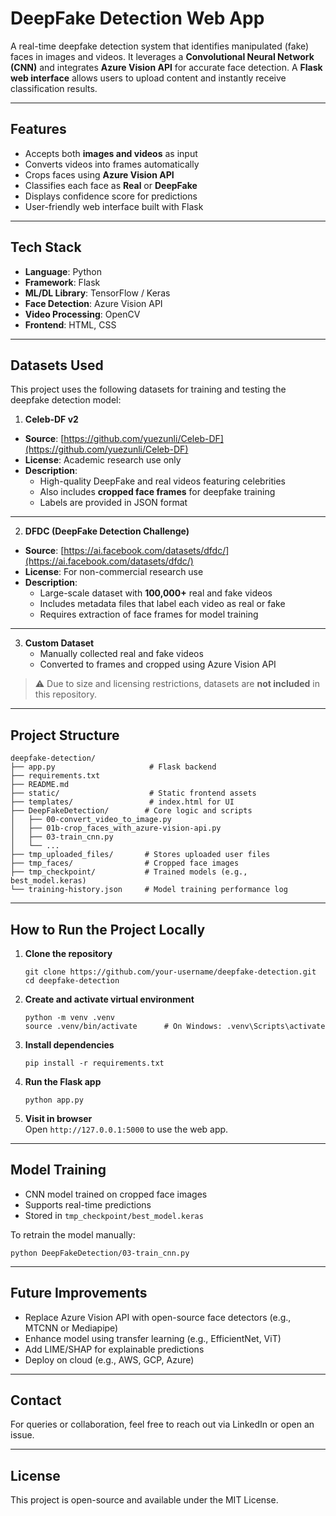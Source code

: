 # DeepFake Detection Web App

A real-time deepfake detection system that identifies manipulated (fake) faces in images and videos. It leverages a **Convolutional Neural Network (CNN)** and integrates **Azure Vision API** for accurate face detection. A **Flask web interface** allows users to upload content and instantly receive classification results.

---

## Features

- Accepts both **images and videos** as input  
- Converts videos into frames automatically  
- Crops faces using **Azure Vision API**  
- Classifies each face as **Real** or **DeepFake**  
- Displays confidence score for predictions  
- User-friendly web interface built with Flask  

---

## Tech Stack

- **Language**: Python  
- **Framework**: Flask  
- **ML/DL Library**: TensorFlow / Keras  
- **Face Detection**: Azure Vision API  
- **Video Processing**: OpenCV  
- **Frontend**: HTML, CSS  

---
## Datasets Used

This project uses the following datasets for training and testing the deepfake detection model:


1. **Celeb-DF v2**

- **Source**: [https://github.com/yuezunli/Celeb-DF](https://github.com/yuezunli/Celeb-DF)
- **License**: Academic research use only
- **Description**:  
  - High-quality DeepFake and real videos featuring celebrities  
  - Also includes **cropped face frames** for deepfake training  
  - Labels are provided in JSON format

---

2. **DFDC (DeepFake Detection Challenge)**

- **Source**: [https://ai.facebook.com/datasets/dfdc/](https://ai.facebook.com/datasets/dfdc/)
- **License**: For non-commercial research use
- **Description**:  
  - Large-scale dataset with **100,000+** real and fake videos  
  - Includes metadata files that label each video as real or fake  
  - Requires extraction of face frames for model training

---

3. **Custom Dataset**
   - Manually collected real and fake videos
   - Converted to frames and cropped using Azure Vision API

> ⚠️ Due to size and licensing restrictions, datasets are **not included** in this repository.
---
## Project Structure

```
deepfake-detection/
├── app.py                     # Flask backend
├── requirements.txt
├── README.md
├── static/                    # Static frontend assets
├── templates/                 # index.html for UI
├── DeepFakeDetection/        # Core logic and scripts
│   ├── 00-convert_video_to_image.py
│   ├── 01b-crop_faces_with_azure-vision-api.py
│   ├── 03-train_cnn.py
│   └── ...
├── tmp_uploaded_files/       # Stores uploaded user files
├── tmp_faces/                # Cropped face images
├── tmp_checkpoint/           # Trained models (e.g., best_model.keras)
└── training-history.json     # Model training performance log
```

---

##  How to Run the Project Locally

1. **Clone the repository**  
   ```
   git clone https://github.com/your-username/deepfake-detection.git
   cd deepfake-detection
   ```

2. **Create and activate virtual environment**  
   ```
   python -m venv .venv
   source .venv/bin/activate      # On Windows: .venv\Scripts\activate
   ```

3. **Install dependencies**  
   ```
   pip install -r requirements.txt
   ```

4. **Run the Flask app**  
   ```
   python app.py
   ```

5. **Visit in browser**  
   Open `http://127.0.0.1:5000` to use the web app.

---

## Model Training

- CNN model trained on cropped face images  
- Supports real-time predictions  
- Stored in `tmp_checkpoint/best_model.keras`

To retrain the model manually:
```
python DeepFakeDetection/03-train_cnn.py
```

---

## Future Improvements

- Replace Azure Vision API with open-source face detectors (e.g., MTCNN or Mediapipe)  
- Enhance model using transfer learning (e.g., EfficientNet, ViT)  
- Add LIME/SHAP for explainable predictions  
- Deploy on cloud (e.g., AWS, GCP, Azure)  

---

## Contact

For queries or collaboration, feel free to reach out via LinkedIn or open an issue.

---

## License

This project is open-source and available under the MIT License.
